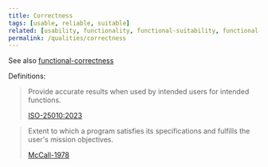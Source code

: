 ```yaml
---
title: Correctness
tags: [usable, reliable, suitable]
related: [usability, functionality, functional-suitability, functional-correctness]
permalink: /qualities/correctness
---
```


See also [functional-correctness](/qualities/functional-correctness)


Definitions:

>Provide accurate results when used by intended users for intended functions.
> 
>[ISO-25010:2023](/references/#iso-25010-2023)


> Extent to which a program satisfies its specifications and fulfills the user's mission objectives.
>
> [McCall-1978](/references/#mccall)
